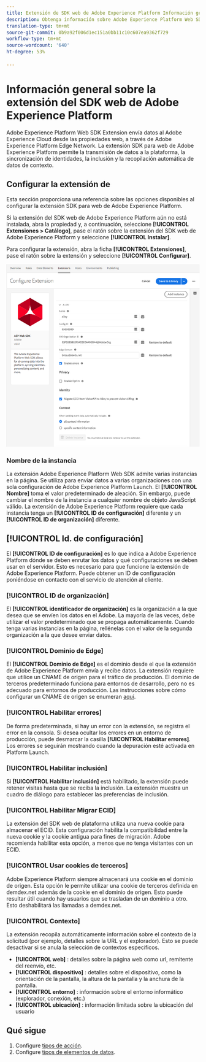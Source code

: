 ```yaml
---
title: Extensión de SDK web de Adobe Experience Platform Información general
description: Obtenga información sobre Adobe Experience Platform Web SDK Extension for Adobe Experience Platform Launch
translation-type: tm+mt
source-git-commit: 0b9a92f006d1ec151a0bb11c10c607ea9362f729
workflow-type: tm+mt
source-wordcount: '640'
ht-degree: 53%

---
```



# Información general sobre la extensión del SDK web de Adobe Experience Platform

Adobe Experience Platform Web SDK Extension envía datos al Adobe Experience Cloud desde las propiedades web, a través de Adobe Experience Platform Edge Network. La extensión SDK para web de Adobe Experience Platform permite la transmisión de datos a la plataforma, la sincronización de identidades, la inclusión y la recopilación automática de datos de contexto.

## Configurar la extensión de

Esta sección proporciona una referencia sobre las opciones disponibles al configurar la extensión SDK para web de Adobe Experience Platform.

Si la extensión del SDK web de Adobe Experience Platform aún no está instalada, abra la propiedad y, a continuación, seleccione **[!UICONTROL Extensiones > Catálogo]**, pase el ratón sobre la extensión del SDK web de Adobe Experience Platform y seleccione **[!UICONTROL Instalar]**.

Para configurar la extensión, abra la ficha **[!UICONTROL Extensiones]**, pase el ratón sobre la extensión y seleccione **[!UICONTROL Configurar]**.

![](./assets/ext-aep-config.png)

### Nombre de la instancia

La extensión Adobe Experience Platform Web SDK admite varias instancias en la página. Se utiliza para enviar datos a varias organizaciones con una sola configuración de Adobe Experience Platform Launch. El **[!UICONTROL Nombre]** toma el valor predeterminado de aleación. Sin embargo, puede cambiar el nombre de la instancia a cualquier nombre de objeto JavaScript válido. La extensión de Adobe Experience Platform requiere que cada instancia tenga un **[!UICONTROL ID de configuración]** diferente y un **[!UICONTROL ID de organización]** diferente.

## **[!UICONTROL Id. de configuración]**

El **[!UICONTROL ID de configuración]** es lo que indica a Adobe Experience Platform dónde se deben enrutar los datos y qué configuraciones se deben usar en el servidor. Esto es necesario para que funcione la extensión de Adobe Experience Platform. Puede obtener un ID de configuración poniéndose en contacto con el servicio de atención al cliente.


### **[!UICONTROL ID de organización]**

El **[!UICONTROL identificador de organización]** es la organización a la que desea que se envíen los datos en el Adobe. La mayoría de las veces, debe utilizar el valor predeterminado que se propaga automáticamente. Cuando tenga varias instancias en la página, rellénelas con el valor de la segunda organización a la que desee enviar datos.

### **[!UICONTROL Dominio de Edge]**

El **[!UICONTROL Dominio de Edge]** es el dominio desde el que la extensión de Adobe Experience Platform envía y recibe datos. La extensión requiere que utilice un CNAME de origen para el tráfico de producción. El dominio de terceros predeterminado funciona para entornos de desarrollo, pero no es adecuado para entornos de producción. Las instrucciones sobre cómo configurar un CNAME de origen se enumeran [aquí](https://docs.adobe.com/content/help/es-ES/core-services/interface/ec-cookies/cookies-first-party.html).

### **[!UICONTROL Habilitar errores]**

De forma predeterminada, si hay un error con la extensión, se registra el error en la consola. Si desea ocultar los errores en un entorno de producción, puede desmarcar la casilla **[!UICONTROL Habilitar errores]**. Los errores se seguirán mostrando cuando la depuración esté activada en Platform Launch.

### **[!UICONTROL Habilitar inclusión]**

Si **[!UICONTROL Habilitar inclusión]** está habilitado, la extensión puede retener visitas hasta que se reciba la inclusión. La extensión muestra un cuadro de diálogo para establecer las preferencias de inclusión.

### **[!UICONTROL Habilitar Migrar ECID]**

La extensión del SDK web de plataforma utiliza una nueva cookie para almacenar el ECID. Esta configuración habilita la compatibilidad entre la nueva cookie y la cookie antigua para fines de migración. Adobe recomienda habilitar esta opción, a menos que no tenga visitantes con un ECID.

### **[!UICONTROL Usar cookies de terceros]**

Adobe Experience Platform siempre almacenará una cookie en el dominio de origen. Esta opción le permite utilizar una cookie de terceros definida en demdex.net además de la cookie en el dominio de origen. Esto puede resultar útil cuando hay usuarios que se trasladan de un dominio a otro. Esto deshabilitará las llamadas a demdex.net.

### **[!UICONTROL Contexto]**

La extensión recopila automáticamente información sobre el contexto de la solicitud (por ejemplo, detalles sobre la URL y el explorador). Esto se puede desactivar si se anula la selección de contextos específicos.

- **[!UICONTROL web]** : detalles sobre la página web como url, remitente del reenvío, etc.
- **[!UICONTROL dispositivo]** : detalles sobre el dispositivo, como la orientación de la pantalla, la altura de la pantalla y la anchura de la pantalla.
- **[!UICONTROL entorno]** : información sobre el entorno informático (explorador, conexión, etc.)
- **[!UICONTROL ubicación]** : información limitada sobre la ubicación del usuario

## Qué sigue

1. Configure [tipos de acción](action-types.md).
2. Configure [tipos de elementos de datos](data-element-types.md).

